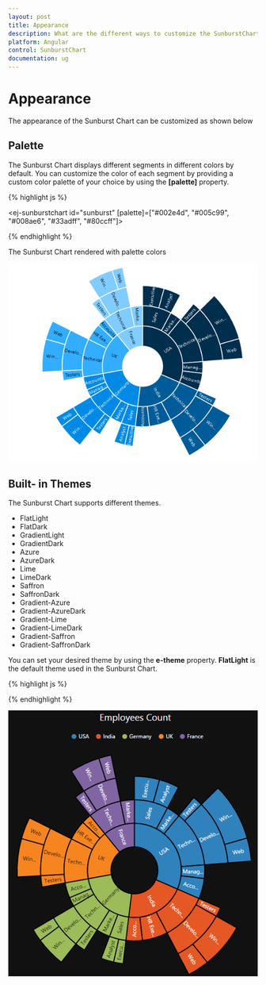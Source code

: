 ```yaml
---
layout: post
title: Appearance
description: What are the different ways to customize the SunburstChart 
platform: Angular
control: SunburstChart
documentation: ug
---
```


# Appearance
The appearance of the Sunburst Chart can be customized as shown below 

## Palette
The Sunburst Chart displays different segments in different colors by default. You can customize the color of each segment by providing a custom color palette of your choice by using the **[palette]** property.

{% highlight js %}

<ej-sunburstchart id="sunburst"  [palette]=["#002e4d", "#005c99", "#008ae6", "#33adff", "#80ccff"]>
</ej-sunburstchart>


{% endhighlight %}

The Sunburst Chart rendered with palette colors

![](Appearance_images/Appearance_img1.png)

 
## Built- in Themes
The Sunburst Chart supports different themes. 
*	FlatLight
*	FlatDark
*	GradientLight
*	GradientDark
*	Azure
*	AzureDark
*	Lime
*	LimeDark
*	Saffron
*	SaffronDark
*	Gradient-Azure
*	Gradient-AzureDark
*	Gradient-Lime
*	Gradient-LimeDark
*	Gradient-Saffron
*	Gradient-SaffronDark

You can set your desired theme by using the **e-theme** property. **FlatLight** is the default theme used in the Sunburst Chart.

{% highlight js %}


<ej-sunburstchart id="sunburst"  theme="FlatDark">
</ej-sunburstchart>

{% endhighlight %}

![](Appearance_images/Appearance_img2.png)


